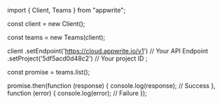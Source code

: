 import { Client, Teams } from "appwrite";

const client = new Client();

const teams = new Teams(client);

client
    .setEndpoint('https://cloud.appwrite.io/v1') // Your API Endpoint
    .setProject('5df5acd0d48c2') // Your project ID
;

const promise = teams.list();

promise.then(function (response) {
    console.log(response); // Success
}, function (error) {
    console.log(error); // Failure
});
